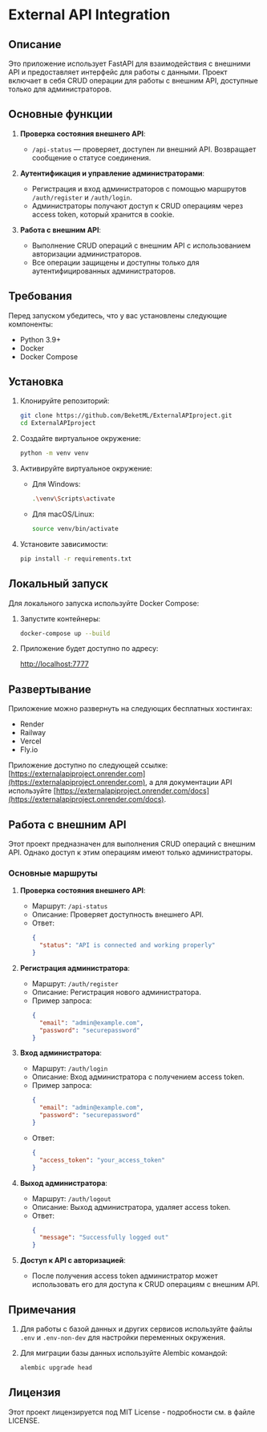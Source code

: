 # External API Integration

## Описание
Это приложение использует FastAPI для взаимодействия с внешними API и предоставляет интерфейс для работы с данными. Проект включает в себя CRUD операции для работы с внешним API, доступные только для администраторов.

## Основные функции
1. **Проверка состояния внешнего API**:
   - `/api-status` — проверяет, доступен ли внешний API. Возвращает сообщение о статусе соединения.

2. **Аутентификация и управление администраторами**:
   - Регистрация и вход администраторов с помощью маршрутов `/auth/register` и `/auth/login`.
   - Администраторы получают доступ к CRUD операциям через access token, который хранится в cookie.

3. **Работа с внешним API**:
   - Выполнение CRUD операций с внешним API с использованием авторизации администраторов.
   - Все операции защищены и доступны только для аутентифицированных администраторов.

## Требования
Перед запуском убедитесь, что у вас установлены следующие компоненты:

- Python 3.9+
- Docker
- Docker Compose

## Установка
1. Клонируйте репозиторий:

    ```bash
    git clone https://github.com/BeketML/ExternalAPIproject.git
    cd ExternalAPIproject
    ```

2. Создайте виртуальное окружение:

    ```bash
    python -m venv venv
    ```

3. Активируйте виртуальное окружение:

    - Для Windows:
      ```bash
      .\venv\Scripts\activate
      ```
    - Для macOS/Linux:
      ```bash
      source venv/bin/activate
      ```

4. Установите зависимости:

    ```bash
    pip install -r requirements.txt
    ```

## Локальный запуск
Для локального запуска используйте Docker Compose:

1. Запустите контейнеры:

    ```bash
    docker-compose up --build
    ```

2. Приложение будет доступно по адресу:

    [http://localhost:7777](http://localhost:7777)

## Развертывание
Приложение можно развернуть на следующих бесплатных хостингах:

- Render
- Railway
- Vercel
- Fly.io

Приложение доступно по следующей ссылке: [https://externalapiproject.onrender.com](https://externalapiproject.onrender.com), а для документации API используйте [https://externalapiproject.onrender.com/docs](https://externalapiproject.onrender.com/docs).

## Работа с внешним API
Этот проект предназначен для выполнения CRUD операций с внешним API. Однако доступ к этим операциям имеют только администраторы.

### Основные маршруты
1. **Проверка состояния внешнего API**:
   - Маршрут: `/api-status`
   - Описание: Проверяет доступность внешнего API.
   - Ответ:
     ```json
     {
       "status": "API is connected and working properly"
     }
     ```
   
2. **Регистрация администратора**:
   - Маршрут: `/auth/register`
   - Описание: Регистрация нового администратора.
   - Пример запроса:
     ```json
     {
       "email": "admin@example.com",
       "password": "securepassword"
     }
     ```

3. **Вход администратора**:
   - Маршрут: `/auth/login`
   - Описание: Вход администратора с получением access token.
   - Пример запроса:
     ```json
     {
       "email": "admin@example.com",
       "password": "securepassword"
     }
     ```
   - Ответ:
     ```json
     {
       "access_token": "your_access_token"
     }
     ```

4. **Выход администратора**:
   - Маршрут: `/auth/logout`
   - Описание: Выход администратора, удаляет access token.
   - Ответ:
     ```json
     {
       "message": "Successfully logged out"
     }
     ```

5. **Доступ к API с авторизацией**:
   - После получения access token администратор может использовать его для доступа к CRUD операциям с внешним API.

## Примечания
1. Для работы с базой данных и других сервисов используйте файлы `.env` и `.env-non-dev` для настройки переменных окружения.

2. Для миграции базы данных используйте Alembic командой:

    ```bash
    alembic upgrade head
    ```

## Лицензия
Этот проект лицензируется под MIT License - подробности см. в файле LICENSE.
